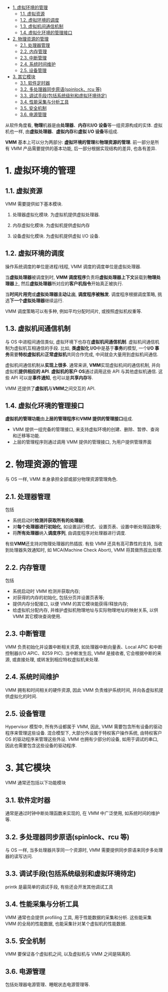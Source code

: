 
<!-- @import "[TOC]" {cmd="toc" depthFrom=1 depthTo=6 orderedList=false} -->

<!-- code_chunk_output -->

- [1. 虚拟环境的管理](#1-虚拟环境的管理)
  - [1.1. 虚拟资源](#11-虚拟资源)
  - [1.2. 虚拟环境的调度](#12-虚拟环境的调度)
  - [1.3. 虚拟机间通信机制](#13-虚拟机间通信机制)
  - [1.4. 虚拟化环境的管理接口](#14-虚拟化环境的管理接口)
- [2. 物理资源的管理](#2-物理资源的管理)
  - [2.1. 处理器管理](#21-处理器管理)
  - [2.2. 内存管理](#22-内存管理)
  - [2.3. 中断管理](#23-中断管理)
  - [2.4. 系统时间维护](#24-系统时间维护)
  - [2.5. 设备管理](#25-设备管理)
- [3. 其它模块](#3-其它模块)
  - [3.1. 软件定时器](#31-软件定时器)
  - [3.2. 多处理器同步原语(spinlock、rcu 等)](#32-多处理器同步原语spinlock-rcu-等)
  - [3.3. 调试手段(包括系统级别和虚拟环境待定)](#33-调试手段包括系统级别和虚拟环境待定)
  - [3.4. 性能采集与分析工具](#34-性能采集与分析工具)
  - [3.5. 安全机制](#35-安全机制)
  - [3.6. 电源管理](#36-电源管理)

<!-- /code_chunk_output -->

从软件角度看, **物理**机器是由**处理器**、**内存**和**I/O 设备**等一组资源构成的实体. 虚拟机也一样, 由**虚拟处理器**、**虚拟内存**和**虚拟 I/O 设备**等组成.

**VMM** 基本上可以分为两部分: **虚拟环境的管理**和**物理资源的管理**. 前一部分是所有 VMM 产品需要提供的基本功能, 后一部分根据实现结构的差异, 也各有差异.

# 1. 虚拟环境的管理

## 1.1. 虚拟资源

VMM 需要提供如下基本模块.

1) 处理器虚拟化模块. 为虚拟机提供虚拟处理器.

2) 内存虚拟化模块. 为虚拟机提供虚拟内存

3) 设备虚拟化模块. 为虚拟机提供虚拟 I/O 设备.

## 1.2. 虚拟环境的调度

操作系统调度的单位是进程/线程, VMM 调度的调度单位是虚拟处理器.

当**虚拟处理器**被调度到时, **VMM 调度程序**负责将**虚拟处理器上下文**装载到**物理处理器**上, 然后**虚拟处理器**所对应的**客户机指令**开始真正被执行.

当**时间片用完**或**虚拟处理器主动让出**, **调度程序被触发**. 调度程序根据调度策略, 挑选**下一个虚拟处理器**继续运行.

VMM 调度策略可以有多种, 例如平均分配时间片, 或按照虚拟机权重等.

## 1.3. 虚拟机间通信机制

与 OS 中进程间通信类似, 虚拟环境下也存在**虚拟机间通信机制**. 虚拟机间通信机制为虚拟机互相通信的手段. 比如, **类虚拟化 I/O**中是基于**事务**的模型, 一个**I/O 事务**需要**特权虚拟机**和**正常虚拟机**共同合作完成, 中间就会大量用到虚拟机间通信.

虚拟机间通信机制从**实现上很多**. 通常来讲, **VMM**实现虚拟机间的通信机制, 并向虚拟机**提供相应的 API**. **虚拟机的客户 OS**通过调用这些 API 与其他虚拟机通信. 这些 API 可以是**事件通知**, 也可以是**共享内存**等.

VMM 还提供了**虚拟机**与**VMM**之间交互的 API.

## 1.4. 虚拟化环境的管理接口

**虚拟机的管理功能**由**上层的管理程序**和**VMM 提供的管理接口**组成.

- VMM 提供一组完备的管理接口, 来支持虚拟环境的创建、删除、暂停、查询和迁移等功能.
- 上层的管理程序则通过调用 VMM 提供的管理接口, 为用户提供管理界面

# 2. 物理资源的管理

与 OS 一样, VMM 本身承担全部或部分物理资源管理角色.

## 2.1. 处理器管理

包括

- 系统启动时**检测并获取所有的处理器**;
- 对**每个处理器进行初始化**, 如设置运行模式、设置页表、设置中断处理函数等;
- 将**所有处理器**纳入**调度序列**, 由调度程序对处理器进行调度.

有些**VMM**还支持对物理处理器的热插拔. 有些 VMM 还具有高可靠性的支持, 当收到处理器失效通知时, 如 MCA(Machine Check Abort), VMM 将其做热拔出处理.

## 2.2. 内存管理

包括

- 系统启动时 VMM 检测并获取内存;
- 对获得的内存的初始化, 包括分页并设置页表等;
- 提供内存分配接口, 以便 VMM 的其它模块能获得/释放内存;
- 给虚拟机分配内存, 并维护虚拟机物理地址与实际物理地址的映射关系, 以供 VMM 其它模块查询使用.

## 2.3. 中断管理

VMM 负责初始化并设置中断相关资源, 如处理器中断向量表、Local APIC 和中断控制器(I/O APIC、8259 PIC). 当中断发生后, VMM 是接收者, 它会根据中断的来源, 或直接处理, 或转发到相应特权虚拟机来处理.

## 2.4. 系统时间维护

VMM 拥有和时间相关的硬件资源, 因此 VMM 负责维护系统时间, 并向各虚拟机提供虚拟化的时间.

## 2.5. 设备管理

Hypervisor 模型中, 所有外设都属于 VMM, 因此, VMM 需要包含所有设备的驱动程序来管理这些设备. 混合模型下, 大部分外设属于特权客户操作系统, 由特权客户 OS 的驱动程序来管理这些外设. VMM 也拥有少部分的设备, 如用于调试的串口, 因此也需要包含这些设备的驱动程序.

# 3. 其它模块

VMM 通常还包括以下功能模块

## 3.1. 软件定时器

通常是通过时钟中断处理函数来实现的, 在 VMM 中广泛使用, 如系统时间的维护等.

## 3.2. 多处理器同步原语(spinlock、rcu 等)

与 OS 一样, 当多处理器共享同一个资源时, VMM 需要提供同步原语来同步多处理器的读写访问.

## 3.3. 调试手段(包括系统级别和虚拟环境待定)

printk 是最简单的调试手段, 有些还会开发其他调试工具

## 3.4. 性能采集与分析工具

VMM 通常也会提供 profiling 工具, 用于性能数据的采集和分析. 这些能采集 VMM 的全局的性能数据, 也能采集针对某个虚拟机的性能数据.

## 3.5. 安全机制

VMM 要保证各个虚拟机之间, 以及虚拟机与 VMM 之间是隔离的.

## 3.6. 电源管理

包括处理器电源管理、睡眠状态电源管理等.



